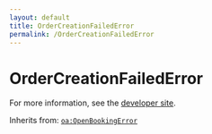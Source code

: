 ```yaml
---
layout: default
title: OrderCreationFailedError
permalink: /OrderCreationFailedError
---
```


# OrderCreationFailedError


For more information, see the [developer site](https://developer.openactive.io/data-model/types/ordercreationfailederror).

Inherits from: [`oa:OpenBookingError`](https://openactive.io/OpenBookingError)
